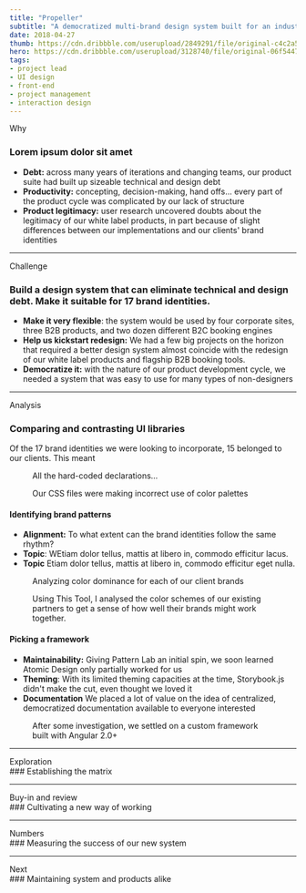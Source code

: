 ```yaml
---
title: "Propeller"
subtitle: "A democratized multi-brand design system built for an industry leader in travel technology"
date: 2018-04-27
thumb: https://cdn.dribbble.com/userupload/2849291/file/original-c4c2a57b1b62d7d2fea8a5eb7057e7d4.png?compress=1&resize=1024x768
hero: https://cdn.dribbble.com/userupload/3128740/file/original-06f54477bd740094a98185c44619ccf3.jpg?compress=1&resize=1504x1128
tags: 
- project lead
- UI design 
- front-end
- project management 
- interaction design 
---
```


Why
### Lorem ipsum dolor sit amet

- **Debt:** across many years of iterations and changing teams, our product suite had built up sizeable technical and design debt
- **Productivity:** concepting, decision-making, hand offs... every part of the product cycle was complicated by our lack of structure
- **Product legitimacy:** user research uncovered doubts about the legitimacy of our white label products, in part because of slight differences between our implementations and our clients' brand identities

---

Challenge
### Build a design system that can eliminate technical and design debt. Make it suitable for 17 brand identities.

- **Make it very flexible**: the system would be used by four corporate sites, three B2B products, and two dozen different B2C booking engines
- **Help us kickstart redesign:** We had a few big projects on the horizon that required a better design system
almost coincide with the redesign of our white label products and flagship B2B booking tools.
- **Democratize it:** with the nature of our product development cycle, we needed a system that was easy to use for many types of non-designers

---

Analysis
### Comparing and contrasting UI libraries

Of the 17 brand identities we were looking to incorporate, 15 belonged to our clients. This meant 

<div class="hero">
    <div class="row">
        <div class="col-6">
            <figure class="m-0 p-0">
                <img src="https://res.cloudinary.com/dbi2zounq/image/upload/c_scale,w_1100/v1674226791/Portfolio/propeller-sizes_yeatsd.png" alt="">
                <figcaption>All the hard-coded declarations...</figcaption>
            </figure>
        </div>
        <div class="col-6">
            <figure class="m-0 p-0">
                <img src="https://res.cloudinary.com/dbi2zounq/image/upload/c_scale,w_800/v1674225693/Portfolio/propeller-color-analysis-1_a9imi3.png" alt="">
                <figcaption>Our CSS files were making incorrect use of color palettes</figcaption>
            </figure>
        </div>
    </div>
</div>



#### Identifying brand patterns

- **Alignment:** To what extent can the brand identities follow the same rhythm?
- **Topic**: WEtiam dolor tellus, mattis at libero in, commodo efficitur lacus.
- **Topic** Etiam dolor tellus, mattis at libero in, commodo efficitur eget nulla.

<div class="hero">
    <div class="row">
        <div class="col-6">
            <figure class="m-0 p-0">
                <img src="https://cdn.dribbble.com/users/342162/screenshots/8292853/media/2e1a3b39a526c8704795a834b51d950d.png?compress=1&resize=1600x1200&vertical=top" alt="">
                <figcaption>Analyzing color dominance for each of our client brands</figcaption>
            </figure>
        </div>
        <div class="col-6">
            <figure class="m-0 p-0">
                <img src="https://cdn.dribbble.com/users/342162/screenshots/8292853/media/2e1a3b39a526c8704795a834b51d950d.png?compress=1&resize=1600x1200&vertical=top" alt="">
                <figcaption>Using This Tool, I analysed the color schemes of our existing partners to get a sense of how well their brands might work together.</figcaption>
            </figure>
        </div>
    </div>
</div>

#### Picking a framework

- **Maintainability:** Giving Pattern Lab an initial spin, we soon learned Atomic Design only partially worked for us
- **Theming**: With its limited theming capacities at the time, Storybook.js didn't make the cut, even thought we loved it
- **Documentation** We placed a lot of value on the idea of centralized, democratized documentation available to everyone interested

<!-- Pattern Lab, Storybook (no theming at the time) -->

<div class="hero">
    <figure class="m-0 p-0">
        <img src="https://res.cloudinary.com/dbi2zounq/image/upload/c_scale,w_1000/v1674212231/Portfolio/propeller-frameworks_cmoytw.png" alt="">
        <figcaption>After some investigation, we settled on a custom framework built with Angular 2.0+</figcaption>
    </figure>
</div>

--- 

<div class="subheader">Exploration</div>
### Establishing the matrix

--- 

<div class="subheader">Buy-in and review</div>
### Cultivating a new way of working

--- 

<div class="subheader">Numbers</div>
### Measuring the success of our new system

--- 

<div class="subheader">Next</div>
### Maintaining system and products alike
